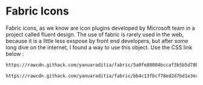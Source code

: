 # Fabric Icons
Fabric icons, as we know are icon plugins developed by Microsoft team in a project called fluent design. The use of fabric is rarely used in the web, because it is a little less exspose by front end developers, but after some long dive on the internet, I found a way to use this object. Use the CSS link below :
```bash
https://rawcdn.githack.com/yanuaraditia/fabric/5a0fe88004bccaf3b5b5d78b5a29660cf8524084/fabric-icons.css
```
```bash
https://rawcdn.githack.com/yanuaraditia/fabric/bb4c13fbcf78ed2d7bd1e3ecb1f4b10898b6b129/fabric-icons-inline.css
```
